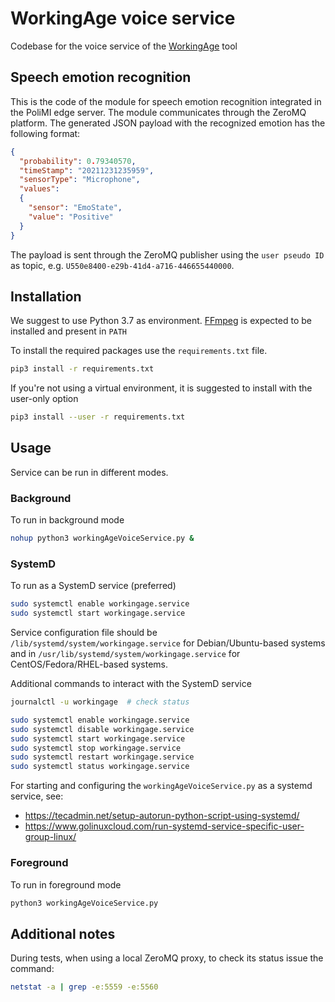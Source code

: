 # WorkingAge voice service
Codebase for the voice service of the [WorkingAge](https://www.workingage.eu) tool

## Speech emotion recognition

This is the code of the module for speech emotion recognition integrated in the PoliMI edge server.
The module communicates through the ZeroMQ platform.
The generated JSON payload with the recognized emotion has the following format:

```json
{
  "probability": 0.79340570,
  "timeStamp": "20211231235959",
  "sensorType": "Microphone",
  "values": 
  {
    "sensor": "EmoState",
    "value": "Positive"
  }
}
```

The payload is sent through the ZeroMQ publisher using the `user pseudo ID` as topic, e.g. `U550e8400-e29b-41d4-a716-446655440000`.

## Installation

We suggest to use Python 3.7 as environment.
[FFmpeg](https://www.ffmpeg.org) is expected to be installed and present in `PATH`

To install the required packages use the `requirements.txt` file.
```bash
pip3 install -r requirements.txt
```

If you're not using a virtual environment, it is suggested to install with the user-only option
```bash
pip3 install --user -r requirements.txt
```

## Usage

Service can be run in different modes.

### Background

To run in background mode
```bash
nohup python3 workingAgeVoiceService.py &
```

### SystemD

To run as a SystemD service (preferred)
```bash
sudo systemctl enable workingage.service
sudo systemctl start workingage.service
```
Service configuration file should be `/lib/systemd/system/workingage.service` for Debian/Ubuntu-based systems 
and in `/usr/lib/systemd/system/workingage.service` for CentOS/Fedora/RHEL-based systems.

Additional commands to interact with the SystemD service

```bash
journalctl -u workingage  # check status

sudo systemctl enable workingage.service
sudo systemctl disable workingage.service
sudo systemctl start workingage.service
sudo systemctl stop workingage.service
sudo systemctl restart workingage.service
sudo systemctl status workingage.service
```

For starting and configuring the `workingAgeVoiceService.py` as a systemd service, see:
- https://tecadmin.net/setup-autorun-python-script-using-systemd/
- https://www.golinuxcloud.com/run-systemd-service-specific-user-group-linux/

### Foreground

To run in foreground mode

```bash
python3 workingAgeVoiceService.py
```

## Additional notes
During tests, when using a local ZeroMQ proxy, to check its status issue the command:

```bash
netstat -a | grep -e:5559 -e:5560
```

